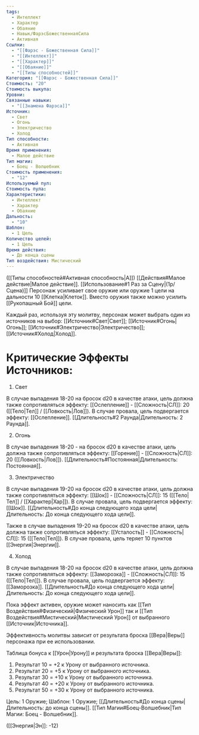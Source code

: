 ```yaml
---
tags:
  - Интеллект
  - Характер
  - Обаяние
  - Навык/ФарэсБожественнаяСила
  - Активная
Ссылки:
  - "[[Фарэс - Божественная Сила]]"
  - "[[Интеллект]]"
  - "[[Характер]]"
  - "[[Обаяние]]"
  - "[[Типы способностей]]"
Категория: "[[Фарэс - Божественная Сила]]"
Стоимость: "20"
Стоимость выкупа: 
Уровни: 
Связанные навыки:
  - "[[Знамена Фарэса]]"
Источник:
  - Свет
  - Огонь
  - Электричество
  - Холод
Тип способности:
  - Активная
Время применения:
  - Малое действие
Тип магии:
  - Боец - Волшебник
Стоимость применения:
  - "12"
Используемый пул: 
Стоимость пула: 
Характеристики:
  - Интеллект
  - Характер
  - Обаяние
Дальность:
  - "10"
Шаблон:
  - 1 Цель
Количество целей:
  - 1 Цель
Время действия:
  - До конца сцены
Тип воздействия: Мистический
---
```

([[Типы способностей#Активная способность|А]]) [[Действия#Малое действие|Малое действие]]. [[Использование#1 Раз за Сцену|(1р/Сцена)]] Персонаж усиливает свое оружие или оружие 1 цели на дальности 10 [[Клетка|Клеток]]. Вместо оружия также можно усилить [[Рукопашный Бой]] цели.

Каждый раз, используя эту молитву, персонаж может выбрать один из источников на выбор: [[Источник#Свет|Свет]]; [[Источник#Огонь|Огонь]]; [[Источник#Электричество|Электричество]]; [[Источник#Холод|Холод]].
# Критические Эффекты Источников:

1. Свет

В случае выпадения 18-20 на бросок d20 в качестве атаки, цель должна также сопротивляться эффекту: [[Ослепление]] - [[Сложность|СЛ]]: 20 ([[Тело|Тел]] / [[Ловкость|Лов]]). В случае провала, цель подвергается эффекту: [[Ослепление]]. [[Длительность#2 Раунда|Длительность: 2 Раунда]].

2. Огонь

В случае выпадения 18-20 - на бросок d20 в качестве атаки, цель должна также сопротивляться эффекту: [[Горение]] - [[Сложность|СЛ]]: 20 ([[Ловкость|Лов]]). [[Длительность#Постоянная|Длительность: Постоянная]].

3. Электричество

В случае выпадения 19-20 на бросок d20 в качестве атаки, цель должна также сопротивляться эффекту: [[Шок]] - [[Сложность|СЛ]]: 15 ([[Тело|Тел]] / [[Характер|Хар]]). В случае провала, цель подвергается эффекту: [[Шок]]. [[Длительность#До конца следующего хода цели|Длительность: До конца следующего хода цели]].

Также в случае выпадения 19-20 на бросок d20 в качестве атаки, цель должна также сопротивляться эффекту: [[Усталость]] - [[Сложность|СЛ]]: 15 ([[Тело|Тел]]). В случае провала, цель теряет 10 пунктов [[Энергия|Энергии]]. 

4. Холод

В случае выпадения 18-20 на бросок d20 в качестве атаки, цель должна также сопротивляться эффекту: [[Заморозка]] - [[Сложность|СЛ]]: 15 ([[Тело|Тел]]). В случае провала, цель подвергается эффекту: [[Заморозка]]. [[Длительность#До конца следующего хода цели|Длительность: До конца следующего хода цели]].
 
Пока эффект активен, оружие может наносить как [[Тип Воздействия#Физический|Физический Урон]] так и [[Тип Воздействия#Мистический|Мистический Урон]] от выбранного [[Источник|Источника]].

Эффективность молитвы зависит от результата броска [[Вера|Веры]] персонажа при ее использовании. 

Таблица бонуса к [[Урон|Урону]] и результата броска [[Вера|Веры]]:

1. Результат 10 = +2 к Урону от выбранного источника.
2. Результат 20 = +5 к Урону от выбранного источника.
3. Результат 30 = +10 к Урону от выбранного источника.
4. Результат 40 = +20 к Урону от выбранного источника.
5. Результат 50 = +30 к Урону от выбранного источника.

Цель: 1 Оружие; Шаблон: 1 Оружие; [[Длительность#До конца сцены|Длительность: до конца сцены]]. [[Тип Магии#Боец-Волшебник|Тип Магии: Боец - Волшебник]].

([[Энергия|Эн]]: -12) 